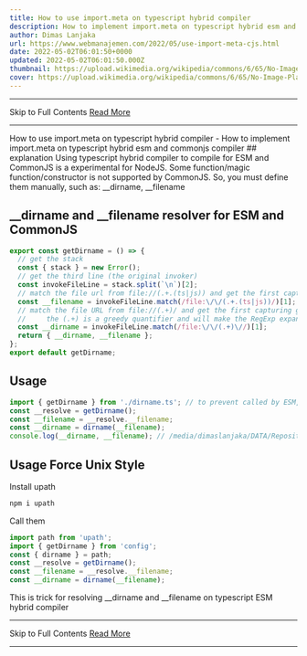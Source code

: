 ```yaml
---
title: How to use import.meta on typescript hybrid compiler
description: How to implement import.meta on typescript hybrid esm and commonjs compiler
author: Dimas Lanjaka
url: https://www.webmanajemen.com/2022/05/use-import-meta-cjs.html
date: 2022-05-02T06:01:50+0000
updated: 2022-05-02T06:01:50.000Z
thumbnail: https://upload.wikimedia.org/wikipedia/commons/6/65/No-Image-Placeholder.svg
cover: https://upload.wikimedia.org/wikipedia/commons/6/65/No-Image-Placeholder.svg
---
```


<hr/> Skip to Full Contents <a href="https://www.webmanajemen.com/2022/05/use-import-meta-cjs.html" rel="follow" class="button" id="read-more">Read More</a> <hr/> How to use import.meta on typescript hybrid compiler - How to implement import.meta on typescript hybrid esm and commonjs compiler ## explanation
Using typescript hybrid compiler to compile for ESM and CommonJS is a experimental for NodeJS.
Some function/magic function/constructor is not supported by CommonJS. So, you must define them manually, such as: __dirname, __filename

## __dirname and __filename resolver for ESM and CommonJS
```ts
export const getDirname = () => {
  // get the stack
  const { stack } = new Error();
  // get the third line (the original invoker)
  const invokeFileLine = stack.split(`\n`)[2];
  // match the file url from file://(.+.(ts|js)) and get the first capturing group
  const __filename = invokeFileLine.match(/file:\/\/(.+.(ts|js))/)[1];
  // match the file URL from file://(.+)/ and get the first capturing group
  //     the (.+) is a greedy quantifier and will make the RegExp expand to the largest match
  const __dirname = invokeFileLine.match(/file:\/\/(.+)\//)[1];
  return { __dirname, __filename };
};
export default getDirname;
```

## Usage
```ts
import { getDirname } from './dirname.ts'; // to prevent called by ESM, we using static import
const __resolve = getDirname();
const __filename = __resolve.__filename;
const __dirname = dirname(__filename);
console.log(__dirname, __filename); // /media/dimaslanjaka/DATA/Repositories/traffic-generator/express/src/public/routes /media/dimaslanjaka/DATA/Repositories/traffic-generator/express/src/public/routes/index.ts
```
## Usage Force Unix Style
Install upath
```bash
npm i upath
```
Call them
```ts
import path from 'upath';
import { getDirname } from 'config';
const { dirname } = path;
const __resolve = getDirname();
const __filename = __resolve.__filename;
const __dirname = dirname(__filename);
```

This is trick for resolving __dirname and __filename on typescript ESM hybrid compiler <hr/> Skip to Full Contents <a href="https://www.webmanajemen.com/2022/05/use-import-meta-cjs.html" rel="follow" class="button" id="read-more">Read More</a> <hr/>
